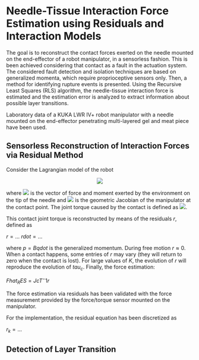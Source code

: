 # Needle-Tissue Interaction Force Estimation using Residuals and Interaction Models
The goal is to reconstruct the contact forces exerted on the needle mounted on the end-effector of a robot manipulator, in a sensorless fashion. This is been achieved considering that contact as a fault in the actuation system. The considered fault detection and isolation techniques are based on generalized momenta, which require proprioceptive sensors only. Then, a method for identifying rupture events is presented.
Using the Recursive Least Squares (RLS) algorithm, the needle-tissue interaction force is estimated and the estimation error is analyzed to extract information about possible layer transitions.

Laboratory data of a KUKA LWR IV+ robot manipulator with a needle mounted on the end-effector penetrating multi-layered gel and meat piece have been used.


## Sensorless Reconstruction of Interaction Forces via Residual Method
Consider the Lagrangian model of the robot

<p align="center"> <img src="https://user-images.githubusercontent.com/62264708/82364158-2e49d900-9a0f-11ea-8eac-5c818cfcfb00.png"> </p>

where <img src="https://user-images.githubusercontent.com/62264708/82365168-96e58580-9a10-11ea-9b0b-dcd5b3a197a4.png"> is the vector of force and moment exerted by the environment on the tip of the needle and <img src="https://user-images.githubusercontent.com/62264708/82365166-964cef00-9a10-11ea-9fe5-959235e5ea42.png"> is the geometric Jacobian of the manipulator at the contact point. The joint torque caused by the contact is defined as <img src="https://user-images.githubusercontent.com/62264708/82365169-96e58580-9a10-11ea-997b-eec5afa52792.png">.

This contact joint torque is reconstructed by means of the residuals $r$, defined as

$r = ...$
$rdot = ...$

where $p = B qdot$ is the generalized momentum. During free motion $r \approx 0$. When a contact happens, some entries of $r$ may vary (they will return to zero when the contact is lost). For large values of $K$, the evolution of $r$ will reproduce the evolution of $tau_c$.
Finally, the force estimation:

$Fhat_RES = JcT ^ -1 r$

The force estimation via residuals has been validated with the force measurement provided by the force/torque sensor mounted on the manipulator.

For the implementation, the residual equation has been discretized as

$r_k = ...$

## Detection of Layer Transition
